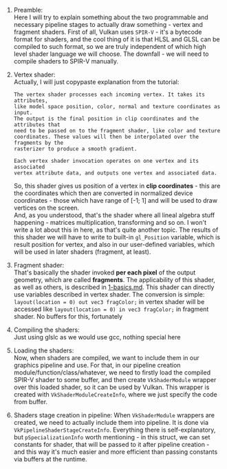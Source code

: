 1. Preamble:  
   Here I will try to explain something about the two programmable and
   necessary pipeline stages to actually draw something - vertex and
   fragment shaders. First of all, Vulkan uses `SPIR-V` - it's a bytecode
   format for shaders, and the cool thing of it is that HLSL and GLSL can be
   compiled to such format, so we are truly independent of which high level
   shader language we will choose. The downfall - we will need to compile
   shaders to SPIR-V manually.
2. Vertex shader:  
   Actually, I will just copypaste explanation from the tutorial:
   ```
   The vertex shader processes each incoming vertex. It takes its attributes,
   like model space position, color, normal and texture coordinates as input.
   The output is the final position in clip coordinates and the attributes that
   need to be passed on to the fragment shader, like color and texture
   coordinates. These values will then be interpolated over the fragments by the
   rasterizer to produce a smooth gradient.

   Each vertex shader invocation operates on one vertex and its associated
   vertex attribute data, and outputs one vertex and associated data.
   ```
   So, this shader gives us position of a vertex in **clip coordinates** - 
   this are the coordinates which then are converted in normalized device 
   coordinates - those which have range of [-1; 1] and will be used to draw 
   vertices on the screen.  
   And, as you understood, that's the shader where all lineal algebra stuff 
   happening - matrices multiplication, transforming and so on. I won't 
   write a lot about this in here, as that's quite another topic.
   The results of this shader we will have to write to built-in 
   `gl_Position` variable, which is result position for vertex, and also in 
   our user-defined variables, which will be used in later shaders (fragment,
   at least).  

3. Fragment shader:  
   That's basically the shader invoked **per each pixel** of the output geometry,
   which are called **fragments**. The applicability of this shader, as well 
   as others, is described in [1-basics.md](1-basics.md). This shader can 
   directly use variables described in vertex shader. The conversion is 
   simple:
   `layout(location = 0) out vec3 fragColor;` in vertex shader will be 
   accessed like `layout(location = 0) in vec3 fragColor;` in fragment 
   shader. No buffers for this, fortunately 

4. Compiling the shaders:  
   Just using glslc as we would use gcc, nothing special here

5. Loading the shaders:  
   Now, when shaders are compiled, we want to include them in our graphics 
   pipeline and use. For that, in our pipeline creation 
   module/function/class/whatever, we need to firstly load the compiled 
   SPIR-V shader to some buffer, and then create `VkShaderModule` wrapper 
   over this loaded shader, so it can be used by Vulkan. 
   This wrapper is created with `VkShaderModuleCreateInfo`, where we just 
   specify the code from buffer.

6. Shaders stage creation in pipeline:
   When `VkShaderModule` wrappers are created, we need to actually include 
   them into pipeline. It is done via `VkPipelineShaderStageCreateInfo`. 
   Everything there is self-explanatory, but `pSpecializationInfo` worth 
   mentioning - in this struct, we can set constants for shader, that will 
   be passed to it after pipeline creation - and this way it's much easier and 
   more efficient than passing constants via buffers at the runtime. 

   
